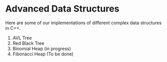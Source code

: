 # Advanced Data Structures

Here are some of our implementations of different complex data structures in C++.

1. AVL Tree
2. Red Black Tree 
3. Binomial Heap (in progress)
4. Fibonacci Heap (To be done)
